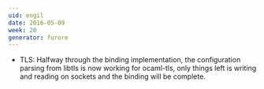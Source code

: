 ```yaml
---
uid: engil
date: 2016-05-09
week: 20
generator: furore
---
```


* TLS: Halfway through the binding implementation, the configuration parsing from libtls is now working for ocaml-tls, only things left is writing and reading on sockets and the binding will be complete.

